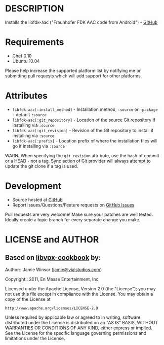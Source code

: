 DESCRIPTION
===========

Installs the libfdk-aac ("Fraunhofer FDK AAC code from Android") - [GitHub](https://github.com/mstorsjo/fdk-aac)

Requirements
============

* Chef 0.10
* Ubuntu 10.04

Please help increase the supported platform list by notifying me or submitting pull requests which will add support for other platforms.

Attributes
==========

* `libfdk-aac[:install_method]` - Installation method, `:source` or `:package` - default `:source`
* `libfdk-aac[:git_repository]` - Location of the source Git repository if installing via `:source`
* `libfdk-aac[:git_revision]` - Revision of the Git repository to install if installing via `:source`.
* `libfdk-aac[:prefix]` - Location prefix of where the installation files will go if installing via `:source`

WARN: When specifying the `git_revision` attribute, use the hash of commit or a HEAD - not a tag. Sync action of Git provider will always attempt to update the git clone if a tag is used.

Development
===========

* Source hosted at [GitHub](https://github.com/anentropic/libfdk-aac-cookbook)
* Report issues/Questions/Feature requests on [GitHub Issues](https://github.com/anentropic/libfdk-aac-cookbook/issues)

Pull requests are very welcome! Make sure your patches are well tested.
Ideally create a topic branch for every separate change you make.

LICENSE and AUTHOR
==================

Based on [libvpx-cookbook](https://github.com/enmasse-entertainment/libvpx-cookbook) by:
----------------------------

Author:: Jamie Winsor (<jamie@vialstudios.com>)

Copyright:: 2011, En Masse Entertainment, Inc

Licensed under the Apache License, Version 2.0 (the "License");
you may not use this file except in compliance with the License.
You may obtain a copy of the License at

    http://www.apache.org/licenses/LICENSE-2.0

Unless required by applicable law or agreed to in writing, software
distributed under the License is distributed on an "AS IS" BASIS,
WITHOUT WARRANTIES OR CONDITIONS OF ANY KIND, either express or implied.
See the License for the specific language governing permissions and
limitations under the License.
